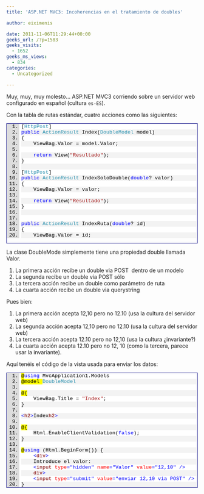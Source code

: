 ```yaml
---
title: 'ASP.NET MVC3: Incoherencias en el tratamiento de doubles'

author: eiximenis

date: 2011-11-06T11:29:44+00:00
geeks_url: /?p=1583
geeks_visits:
  - 1652
geeks_ms_views:
  - 834
categories:
  - Uncategorized

---
```

Muy, muy, muy molesto… ASP.NET MVC3 corriendo sobre un servidor web configurado en español (cultura `es-ES`).

Con la tabla de rutas estándar, cuatro acciones como las siguientes:

<!--more-->

<div style="border-bottom: #000080 1px solid; border-left: #000080 1px solid; font-family: &#39;Courier New&#39;, courier, monospace; color: #000; font-size: 10pt; border-top: #000080 1px solid; border-right: #000080 1px solid">
  <div style="background: #ddd; max-height: 300px; overflow: auto">
    <ol style="padding-bottom: 0px; margin: 0px 0px 0px 2.5em; padding-left: 5px; padding-right: 0px; white-space: nowrap; background: #ffffff; padding-top: 0px">
      <li>
        [<span style="color: #2b91af">HttpPost</span>]
      </li>
      <li style="background: #f3f3f3">
        <span style="color: #0000ff">public</span> <span style="color: #2b91af">ActionResult</span> Index(<span style="color: #2b91af">DoubleModel</span> model)
      </li>
      <li>
        {
      </li>
      <li style="background: #f3f3f3">
        &#160;&#160;&#160; ViewBag.Valor = model.Valor;
      </li>
      <li>
        &#160;
      </li>
      <li style="background: #f3f3f3">
        &#160;&#160;&#160; <span style="color: #0000ff">return</span> View(<span style="color: #a31515">"Resultado"</span>);
      </li>
      <li>
        }
      </li>
      <li style="background: #f3f3f3">
        &#160;
      </li>
      <li>
        [<span style="color: #2b91af">HttpPost</span>]
      </li>
      <li style="background: #f3f3f3">
        <span style="color: #0000ff">public</span> <span style="color: #2b91af">ActionResult</span> IndexSoloDouble(<span style="color: #0000ff">double</span>? valor)
      </li>
      <li>
        {
      </li>
      <li style="background: #f3f3f3">
        &#160;&#160;&#160; ViewBag.Valor = valor;
      </li>
      <li>
        &#160;
      </li>
      <li style="background: #f3f3f3">
        &#160;&#160;&#160; <span style="color: #0000ff">return</span> View(<span style="color: #a31515">"Resultado"</span>);
      </li>
      <li>
        }
      </li>
      <li style="background: #f3f3f3">
        &#160;
      </li>
      <li>
        &#160;
      </li>
      <li style="background: #f3f3f3">
        <span style="color: #0000ff">public</span> <span style="color: #2b91af">ActionResult</span> IndexRuta(<span style="color: #0000ff">double</span>? id)
      </li>
      <li>
        {
      </li>
      <li style="background: #f3f3f3">
        &#160;&#160;&#160; ViewBag.Valor = id;
      </li>
      <li>
        &#160;&#160;&#160; <span style="color: #0000ff">return</span> View(<span style="color: #a31515">"Resultado"</span>);
      </li>
      <li style="background: #f3f3f3">
        }
      </li>
      <li>
        &#160;
      </li>
      <li style="background: #f3f3f3">
        <span style="color: #0000ff">public</span> <span style="color: #2b91af">ActionResult</span> IndexGet(<span style="color: #0000ff">double</span>? valor)
      </li>
      <li>
        {
      </li>
      <li style="background: #f3f3f3">
        &#160;&#160;&#160; ViewBag.Valor = valor;
      </li>
      <li>
        &#160;&#160;&#160; <span style="color: #0000ff">return</span> View(<span style="color: #a31515">"Resultado"</span>);
      </li>
      <li style="background: #f3f3f3">
        &#160;&#160;&#160;&#160;
      </li>
      <li>
        }
      </li>
    </ol>
  </div></p>
</div>

La clase DoubleMode simplemente tiene una propiedad double llamada Valor.

  1. La primera acción recibe un double via POST&#160; dentro de un modelo 
  2. La segunda recibe un double via POST sólo 
  3. La tercera acción recibe un double como parámetro de ruta 
  4. La cuarta acción recibe un double via querystring 

Pues bien:

  1. La primera acción acepta 12,10 pero no 12.10 (usa la cultura del servidor web) 
  2. La segunda acción acepta 12,10 pero no 12.10 (usa la cultura del servidor web) 
  3. La tercera acción acepta 12.10 pero no 12,10 (usa la cultura ¿invariante?) 
  4. La cuarta acción acepta 12.10 pero no 12, 10 (como la tercera, parece usar la invariante). 

Aquí tenéis el código de la vista usada para enviar los datos:

<div style="border-bottom: #000080 1px solid; border-left: #000080 1px solid; font-family: &#39;Courier New&#39;, courier, monospace; color: #000; font-size: 10pt; border-top: #000080 1px solid; border-right: #000080 1px solid">
  <div style="background: #ddd; max-height: 300px; overflow: auto">
    <ol style="padding-bottom: 0px; margin: 0px 0px 0px 2.5em; padding-left: 5px; padding-right: 0px; white-space: nowrap; background: #ffffff; padding-top: 0px">
      <li>
        <span style="background: #ffff00">@</span><span style="color: #0000ff">using</span> MvcApplication1.Models
      </li>
      <li style="background: #f3f3f3">
        <span style="background: #ffff00">@model </span><span style="color: #2b91af">DoubleModel</span>
      </li>
      <li>
        &#160;
      </li>
      <li style="background: #f3f3f3">
        <span style="background: #ffff00">@{</span>
      </li>
      <li>
        &#160;&#160;&#160; ViewBag.Title = <span style="color: #a31515">"Index"</span>;
      </li>
      <li style="background: #f3f3f3">
        }
      </li>
      <li>
        &#160;
      </li>
      <li style="background: #f3f3f3">
        <span style="color: #0000ff"><</span><span style="color: #800000">h2</span><span style="color: #0000ff">></span>Index<span style="color: #0000ff"></</span><span style="color: #800000">h2</span><span style="color: #0000ff">></span>
      </li>
      <li>
        &#160;
      </li>
      <li style="background: #f3f3f3">
        <span style="background: #ffff00">@{</span>
      </li>
      <li>
        &#160;&#160;&#160; Html.EnableClientValidation(<span style="color: #0000ff">false</span>);
      </li>
      <li style="background: #f3f3f3">
        }
      </li>
      <li>
        &#160;
      </li>
      <li style="background: #f3f3f3">
        <span style="background: #ffff00">@</span><span style="color: #0000ff">using</span> (Html.BeginForm()) {
      </li>
      <li>
        &#160;&#160;&#160; <span style="color: #0000ff"><</span><span style="color: #800000">div</span><span style="color: #0000ff">></span>
      </li>
      <li style="background: #f3f3f3">
        &#160;&#160;&#160; Introduce el valor:
      </li>
      <li>
        &#160;&#160;&#160; <span style="color: #0000ff"><</span><span style="color: #800000">input</span> <span style="color: #ff0000">type</span><span style="color: #0000ff">="hidden"</span> <span style="color: #ff0000">name</span><span style="color: #0000ff">="Valor"</span> <span style="color: #ff0000">value</span><span style="color: #0000ff">="12,10"</span> <span style="color: #0000ff">/></span>
      </li>
      <li style="background: #f3f3f3">
        &#160;&#160;&#160; <span style="color: #0000ff"></</span><span style="color: #800000">div</span><span style="color: #0000ff">></span>
      </li>
      <li>
        &#160;&#160;&#160; <span style="color: #0000ff"><</span><span style="color: #800000">input</span> <span style="color: #ff0000">type</span><span style="color: #0000ff">="submit"</span> <span style="color: #ff0000">value</span><span style="color: #0000ff">="enviar 12,10 via POST"</span> <span style="color: #0000ff">/></span>
      </li>
      <li style="background: #f3f3f3">
        }
      </li>
      <li>
        &#160;
      </li>
      <li style="background: #f3f3f3">
        <span style="background: #ffff00">@</span><span style="color: #0000ff">using</span> (Html.BeginForm()) {
      </li>
      <li>
        &#160;&#160;&#160; <span style="color: #0000ff"><</span><span style="color: #800000">div</span><span style="color: #0000ff">></span>
      </li>
      <li style="background: #f3f3f3">
        &#160;&#160;&#160; <span style="color: #0000ff"><</span><span style="color: #800000">input</span> <span style="color: #ff0000">type</span><span style="color: #0000ff">="hidden"</span> <span style="color: #ff0000">name</span><span style="color: #0000ff">="Valor"</span> <span style="color: #ff0000">value</span><span style="color: #0000ff">="12.10"</span> <span style="color: #0000ff">/></span>
      </li>
      <li>
        &#160;&#160;&#160; <span style="color: #0000ff"></</span><span style="color: #800000">div</span><span style="color: #0000ff">></span>
      </li>
      <li style="background: #f3f3f3">
        &#160;&#160;&#160; <span style="color: #0000ff"><</span><span style="color: #800000">input</span> <span style="color: #ff0000">type</span><span style="color: #0000ff">="submit"</span> <span style="color: #ff0000">value< /span><span style="color: #0000ff">="enviar 12.10 via POST"</span> <span style="color: #0000ff">/></span> </li> 
        
        <li>
          }
        </li>
        <li style="background: #f3f3f3">
          &#160;
        </li>
        <li>
          &#160;
        </li>
        <li style="background: #f3f3f3">
          <span style="background: #ffff00">@</span><span style="color: #0000ff">using</span> (Html.BeginForm(<span style="color: #a31515">"IndexSoloDouble"</span>,<span style="color: #a31515">"Home"</span>))
        </li>
        <li>
          {
        </li>
        <li style="background: #f3f3f3">
          &#160;&#160;&#160; <span style="color: #0000ff"><</span><span style="color: #800000">div</span><span style="color: #0000ff">></span>
        </li>
        <li>
          &#160;&#160;&#160; <span style="color: #0000ff"><</span><span style="color: #800000">input</span> <span style="color: #ff0000">type</span><span style="color: #0000ff">="hidden"</span> <span style="color: #ff0000">name</span><span style="color: #0000ff">="Valor"</span> <span style="color: #ff0000">value</span><span style="color: #0000ff">="12,10"</span> <span style="color: #0000ff">/></span>
        </li>
        <li style="background: #f3f3f3">
          &#160;&#160;&#160; <span style="color: #0000ff"></</span><span style="color: #800000">div</span><span style="color: #0000ff">></span>
        </li>
        <li>
          &#160;&#160;&#160; <span style="color: #0000ff"><</span><span style="color: #800000">input</span> <span style="color: #ff0000">type</span><span style="color: #0000ff">="submit"</span> <span style="color: #ff0000">value</span><span style="color: #0000ff">="enviar 12,10 via POST (solo double)"</span> <span style="color: #0000ff">/></span>
        </li>
        <li style="background: #f3f3f3">
          }
        </li>
        <li>
          &#160;
        </li>
        <li style="background: #f3f3f3">
          &#160;
        </li>
        <li>
          <span style="background: #ffff00">@</span><span style="color: #0000ff">using</span> (Html.BeginForm(<span style="color: #a31515">"IndexSoloDouble"</span>, <span style="color: #a31515">"Home"</span>))
        </li>
        <li style="background: #f3f3f3">
          {
        </li>
        <li>
          &#160;&#160;&#160; <span style="color: #0000ff"><</span><span style="color: #800000">div</span><span style="color: #0000ff">></span>
        </li>
        <li style="background: #f3f3f3">
          &#160;&#160;&#160; <span style="color: #0000ff"><</span><span style="color: #800000">input</span> <span style="color: #ff0000">type</span><span style="color: #0000ff">="hidden"</span> <span style="color: #ff0000">name</span><span style="color: #0000ff">="Valor"</span> <span style="color: #ff0000">value</span><span style="color: #0000ff">="12.10"</span> <span style="color: #0000ff">/></span>
        </li>
        <li>
          &#160;&#160;&#160; <span style="color: #0000ff"></</span><span style="color: #800000">div</span><span style="color: #0000ff">></span>
        </li>
        <li style="background: #f3f3f3">
          &#160;&#160;&#160; <span style="color: #0000ff"><</span><span style="color: #800000">input</span> <span style="color: #ff0000">type</span><span style="color: #0000ff">="submit"</span> <span style="color: #ff0000">value</span><span style="color: #0000ff">="enviar 12.10 via POST (solo double)"</span> <span style="color: #0000ff">/></span>
        </li>
        <li>
          }
        </li>
        <li style="background: #f3f3f3">
          &#160;
        </li>
        <li>
          &#160;
        </li>
        <li style="background: #f3f3f3">
          &#160;
        </li>
        <li>
          <span style="background: #ffff00">@</span>Html.ActionLink(<span style="color: #a31515">"Enviar 12,10 via GET"</span>, <span style="color: #a31515">"IndexGet"</span>, <span style="color: #0000ff">new</span> { valor = <span style="color: #a31515">"12,10"</span> }); | <span style="background: #ffff00">@</span>Html.ActionLink(<span style="color: #a31515">"Enviar 12.10 via GET"</span>, <span style="color: #a31515">"IndexGet"</span>, <span style="color: #0000ff">new</span> { valor = <span style="color: #a31515">"12.10"</span> });
        </li>
        <li style="background: #f3f3f3">
          <span style="color: #0000ff"><</span><span style="color: #800000">br</span><span style="color: #0000ff">/></span>
        </li>
        <li>
          <span style="background: #ffff00">@</span>Html.ActionLink(<span style="color: #a31515">"Enviar 12,10 en ruta"</span>, <span style="color: #a31515">"IndexRuta"</span>, <span style="color: #0000ff">new</span> { id = <span style="color: #a31515">"12,10"</span> }); | <span style="background: #ffff00">@</span>Html.ActionLink(<span style="color: #a31515">"Enviar 12.10 en ruta"</span>, <span style="color: #a31515">"IndexRuta"</span>, <span style="color: #0000ff">new</span> { id = <span style="color: #a31515">"12.10"</span> });
        </li></ol></div> </p></div> 
        
        <p>
          El problema parece estar en los ValueProviders de URL (RouteDataValueProvider y QueryStringVaueProvider), que parecen ignorar la cultura, mientras que el ValueProvider de POST (FormValueProvider) la respeta.
        </p>
        
        <p>
          Lo dicho… muy molesto 🙁
        </p>
        
        <p>
          Saludos!
        </p>
        
        <p>
          <em><strong>Editado 16:43.</strong></em> PD: <a href="http://www.iloire.com/">Iván Loire</a> (<a href="http://twitter.com/#!/ivanloire">@ivanloire</a>) me comenta que este comportamiento es por diseño: los locales NO se aplican en los parámetros de URL para mantener las URLs canónicas. Si usáramos los locales del usuario podríamos tener URLs distintas que sirviesen el mismo contenido, y URLs válidas para un usuario podrían no serlo para otro. Es por ello que en MVC han optado por usar la cultura invariante en los ValueProviders de la URL. Dejo dos enlaces que me ha pasado Iván a dos posts donde se explica esto: <a href="http://bit.ly/tIZX64">http://bit.ly/tIZX64</a> y <a title="http://bit.ly/vCgbmf" href="http://bit.ly/vCgbmf">http://bit.ly/vCgbmf</a>
        </p>